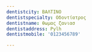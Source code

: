 ```yaml
---
dentistcity: ΒΑΛΤΙΝΟ
dentistspecialty: Οδοντίατρος
dentistname: θωμας ζανιασ
dentistaddress: Pylh
dentistmobile: '0123456789'

---
```

